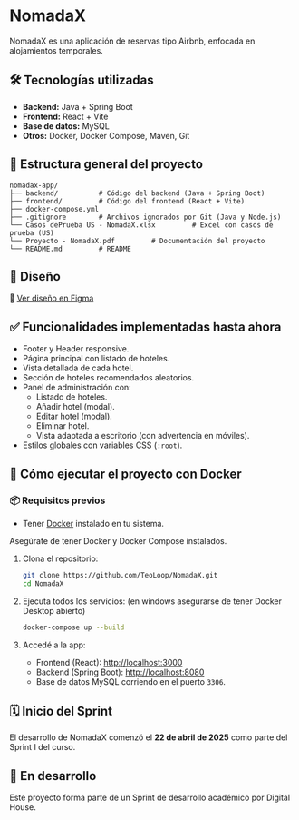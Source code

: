 
# NomadaX

NomadaX es una aplicación de reservas tipo Airbnb, enfocada en alojamientos temporales.

## 🛠 Tecnologías utilizadas

- **Backend:** Java + Spring Boot
- **Frontend:** React + Vite
- **Base de datos:** MySQL
- **Otros:** Docker, Docker Compose, Maven, Git

## 📁 Estructura general del proyecto

```
nomadax-app/
├── backend/          # Código del backend (Java + Spring Boot)
├── frontend/         # Código del frontend (React + Vite)
├── docker-compose.yml
├── .gitignore        # Archivos ignorados por Git (Java y Node.js)
└── Casos dePrueba US - NomadaX.xlsx         # Excel con casos de prueba (US)
└── Proyecto - NomadaX.pdf         # Documentación del proyecto
└── README.md         # README
```

## 🎨 Diseño

🔗 [Ver diseño en Figma](https://www.figma.com/design/eQNXFK8QtEWh2yDpzarhTr/Untitled?node-id=0-1&p=f&t=KlTD4CU5hif43zHF-0)

## ✅ Funcionalidades implementadas hasta ahora

- Footer y Header responsive.
- Página principal con listado de hoteles.
- Vista detallada de cada hotel.
- Sección de hoteles recomendados aleatorios.
- Panel de administración con:
  - Listado de hoteles.
  - Añadir hotel (modal).
  - Editar hotel (modal).
  - Eliminar hotel.
  - Vista adaptada a escritorio (con advertencia en móviles).
- Estilos globales con variables CSS (`:root`).

## 🚀 Cómo ejecutar el proyecto con Docker

### 📦 Requisitos previos

- Tener [Docker](https://www.docker.com/products/docker-desktop/) instalado en tu sistema.

Asegúrate de tener Docker y Docker Compose instalados.

1. Clona el repositorio:

   ```bash
   git clone https://github.com/TeoLoop/NomadaX.git
   cd NomadaX
   ```

2. Ejecuta todos los servicios: (en windows asegurarse de tener Docker Desktop abierto)

   ```bash
   docker-compose up --build
   ```

3. Accedé a la app:

   - Frontend (React): [http://localhost:3000](http://localhost:3000)
   - Backend (Spring Boot): [http://localhost:8080](http://localhost:8080)
   - Base de datos MySQL corriendo en el puerto `3306`.

## 🗓 Inicio del Sprint

El desarrollo de NomadaX comenzó el **22 de abril de 2025** como parte del Sprint I del curso.

## 🚧 En desarrollo

Este proyecto forma parte de un Sprint de desarrollo académico por Digital House.
